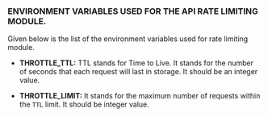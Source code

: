 ### ENVIRONMENT VARIABLES USED FOR THE API RATE LIMITING MODULE.

Given below is the list of the environment variables used for rate limiting module.

- **THROTTLE_TTL:** TTL stands for Time to Live. It stands for the number of seconds that each request will last in storage. It should be an integer value.

- **THROTTLE_LIMIT:** It stands for the maximum number of requests within the `TTL` limit. It should be integer value. 